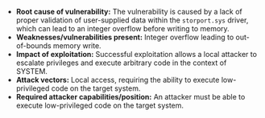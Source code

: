 - **Root cause of vulnerability:** The vulnerability is caused by a lack of proper validation of user-supplied data within the `storport.sys` driver, which can lead to an integer overflow before writing to memory.
- **Weaknesses/vulnerabilities present:** Integer overflow leading to out-of-bounds memory write.
- **Impact of exploitation:** Successful exploitation allows a local attacker to escalate privileges and execute arbitrary code in the context of SYSTEM.
- **Attack vectors:** Local access, requiring the ability to execute low-privileged code on the target system.
- **Required attacker capabilities/position:** An attacker must be able to execute low-privileged code on the target system.